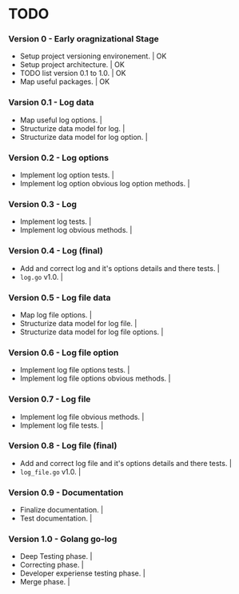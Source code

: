 # TODO 


### Version 0 - Early oragnizational Stage

 - Setup project versioning environement.                                      | OK 
 - Setup project architecture.                                                 | OK 
 - TODO list version 0.1 to 1.0.                                               | OK 
 - Map useful packages.                                                        | OK 


### Varsion 0.1 - Log data 

 - Map useful log options.                                                     | 
 - Structurize data model for log.                                             | 
 - Structurize data model for log option.                                      | 


### Version 0.2 - Log options 

 - Implement log option tests.                                                 | 
 - Implement log option obvious log option methods.                            | 


### Version 0.3 - Log 

 - Implement log tests.                                                        | 
 - Implement log obvious methods.                                              | 


### Version 0.4 - Log (final) 

 - Add and correct log and it's options details and there tests.               | 
 - `log.go` v1.0.                                                              | 


### Version 0.5 - Log file data 

 - Map log file options.                                                       | 
 - Structurize data model for log file.                                        | 
 - Structurize data model for log file options.                                |


### Version 0.6 - Log file option 

 - Implement log file options tests.                                           | 
 - Implement log file options obvious methods.                                 | 


### Version 0.7 - Log file 

 - Implement log file obvious methods.                                         | 
 - Implement log file tests.                                                   | 

### Version 0.8 - Log file (final) 

 - Add and correct log file and it's options details and there tests.          | 
 - `log_file.go` v1.0.                                                         | 


### Version 0.9 - Documentation 

 - Finalize documentation.                                                     | 
 - Test documentation.                                                         | 

### Version 1.0 - Golang go-log 

 - Deep Testing phase.                                                         | 
 - Correcting phase.                                                           | 
 - Developer experiense testing phase.                                         | 
 - Merge phase.                                                                | 
